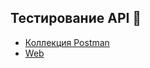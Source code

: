 ## Тестирование API 👋
* [Коллекция Postman](https://github.com/beck-look/beck-look/tree/postman)
* [Web](https://github.com/beck-look/beck-look)



<!-- Here are some ideas to get you started:

- 🔭 I’m currently working on ...
- 🌱 I’m currently learning ...
- 👯 I’m looking to collaborate on ...
- 🤔 I’m looking for help with ...
- 💬 Ask me about ...
- 📫 How to reach me: ...
- 😄 Pronouns: ...
- ⚡ Fun fact: ...
-->
